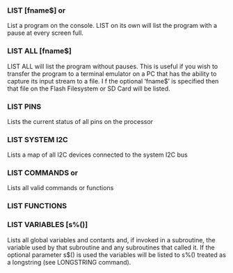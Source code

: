 

### LIST [fname$] or

 List a program on the console. LIST on its own will list the program with a pause at every screen full.

### LIST ALL [fname$]

 LIST ALL will list the program without pauses. This is useful if you wish to transfer the program to a terminal emulator on a PC that has the ability to capture its input stream to a file. I f the optional ‘fname$’ is specified then that file on the Flash Filesystem or SD Card will be listed.

### LIST PINS

 Lists the current status of all pins on the processor

### LIST SYSTEM I2C

 Lists a map of all I2C devices connected to the system I2C bus

### LIST COMMANDS or

 Lists all valid commands or functions

### LIST FUNCTIONS



### LIST VARIABLES [s%()]

 Lists all global variables and contants and, if invoked in a subroutine, the variable used by that subroutine and any subroutines that called it. If the optional parameter s$() is used the variables will be listed to s%() treated as a longstring (see LONGSTRING command).